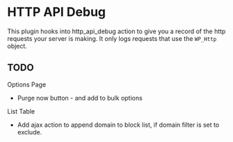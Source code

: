 # HTTP API Debug

This plugin hooks into http_api_debug action to give you a record of the http requests your server is making.
It only logs requests that use the `WP_Http` object.

## TODO

Options Page

- Purge now button - and add to bulk options

List Table

- Add ajax action to append domain to block list, if domain filter is set to exclude.
